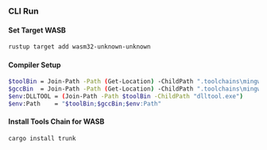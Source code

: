 ### CLI Run

#### Set Target WASB
```bash
rustup target add wasm32-unknown-unknown
```


#### Compiler Setup
```bash
$toolBin = Join-Path -Path (Get-Location) -ChildPath ".toolchains\mingw64\x86_64-w64-mingw32\bin"
$gccBin  = Join-Path -Path (Get-Location) -ChildPath ".toolchains\mingw64\bin"
$env:DLLTOOL = (Join-Path -Path $toolBin -ChildPath "dlltool.exe")
$env:Path    = "$toolBin;$gccBin;$env:Path"
```

#### Install Tools Chain for WASB
```bash
cargo install trunk
```

#
```